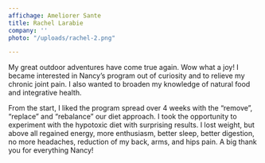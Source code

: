 ```yaml
---
affichage: Ameliorer Sante
title: Rachel Larabie
company: ''
photo: "/uploads/rachel-2.png"

---
```

My great outdoor adventures have come true again. Wow what a joy! I became interested in Nancy’s program out of curiosity and to relieve my chronic joint pain. I also wanted to broaden my knowledge of natural food and integrative health.

From the start, I liked the program spread over 4 weeks with the “remove”, “replace” and “rebalance” our diet approach. I took the opportunity to experiment with the hypotoxic diet with surprising results. I lost weight, but above all regained energy, more enthusiasm, better sleep, better digestion, no more headaches, reduction of my back, arms, and hips pain. A big thank you for everything Nancy!